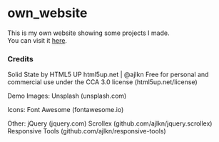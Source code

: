 # own_website
This is my own website showing some projects I made.  
You can visit it [here](https://gazoooo.github.io/own_website/portfolio.html).


### Credits
Solid State by HTML5 UP
html5up.net | @ajlkn
Free for personal and commercial use under the CCA 3.0 license (html5up.net/license)

Demo Images:
	Unsplash (unsplash.com)

Icons:
	Font Awesome (fontawesome.io)

Other:
	jQuery (jquery.com)
	Scrollex (github.com/ajlkn/jquery.scrollex)
	Responsive Tools (github.com/ajlkn/responsive-tools)
